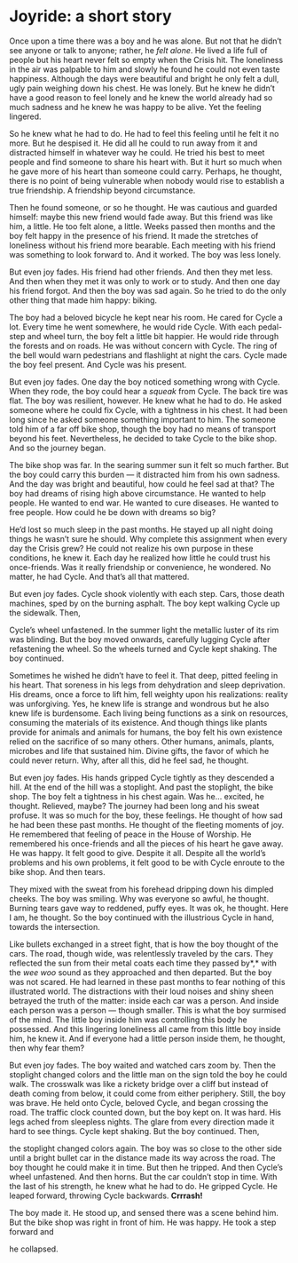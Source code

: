# Joyride: a short story
Once upon a time there was a boy and he was alone. But not that he didn’t see anyone or talk to anyone; rather, he *felt alone*. He lived a life full of people but his heart never felt so empty when the Crisis hit. The loneliness in the air was palpable to him and slowly he found he could not even taste happiness. Although the days were beautiful and bright he only felt a dull, ugly pain weighing down his chest. He was lonely. But he knew he didn’t have a good reason to feel lonely and he knew the world already had so much sadness and he knew he was happy to be alive. Yet the feeling lingered. 

So he knew what he had to do. He had to feel this feeling until he felt it no more. But he despised it. He did all he could to run away from it and distracted himself in whatever way he could. He tried his best to meet people and find someone to share his heart with. But it hurt so much when he gave more of his heart than someone could carry. Perhaps, he thought, there is no point of being vulnerable when nobody would rise to establish a true friendship. A friendship beyond circumstance.

Then he found someone, or so he thought. He was cautious and guarded himself: maybe this new friend would fade away. But this friend was like him, a little. He too felt alone, a little. Weeks passed then months and the boy felt happy in the presence of his friend. It made the stretches of loneliness without his friend more bearable. Each meeting with his friend was something to look forward to. And it worked. The boy was less lonely.

But even joy fades. His friend had other friends. And then they met less. And then when they met it was only to work or to study. And then one day his friend forgot. And then the boy was sad again. So he tried to do the only other thing that made him happy: biking. 

The boy had a beloved bicycle he kept near his room. He cared for Cycle a lot. Every time he went somewhere, he would ride Cycle. With each pedal-step and wheel turn, the boy felt a little bit happier. He would ride through the forests and on roads. He was without concern with Cycle. The ring of the bell would warn pedestrians and flashlight at night the cars. Cycle made the boy feel present. And Cycle was his present.

But even joy fades. One day the boy noticed something wrong with Cycle. When they rode, the boy could hear a *squeak* from Cycle. The back tire was flat. The boy was resilient, however. He knew what he had to do. He asked someone where he could fix Cycle, with a tightness in his chest. It had been long since he asked someone something important to him. The someone told him of a far off bike shop, though the boy had no means of transport beyond his feet. Nevertheless, he decided to take Cycle to the bike shop. And so the journey began.

The bike shop was far. In the searing summer sun it felt so much farther. But the boy could carry this burden — it distracted him from his own sadness. And the day was bright and beautiful, how could he feel sad at that? The boy had dreams of rising high above circumstance. He wanted to help people. He wanted to end war. He wanted to cure diseases. He wanted to free people. How could he be down with dreams so big? 

He’d lost so much sleep in the past months. He stayed up all night doing things he wasn’t sure he should. Why complete this assignment when every day the Crisis grew? He could not realize his own purpose in these conditions, he knew it. Each day he realized how little he could trust his once-friends. Was it really friendship or convenience, he wondered. No matter, he had Cycle. And that’s all that mattered. 

But even joy fades. Cycle shook violently with each step. Cars, those death machines, sped by on the burning asphalt. The boy kept walking Cycle up the sidewalk. Then,

Cycle’s wheel unfastened. In the summer light the metallic luster of its rim was blinding. But the boy moved onwards, carefully lugging Cycle after refastening the wheel. So the wheels turned and Cycle kept shaking. The boy continued.

Sometimes he wished he didn’t have to feel it. That deep, pitted feeling in his heart. That soreness in his legs from dehydration and sleep deprivation. His dreams, once a force to lift him, fell weighty upon his realizations: reality was unforgiving. Yes, he knew life is strange and wondrous but he also knew life is burdensome. Each living being functions as a sink on resources, consuming the materials of its existence. And though things like plants provide for animals and animals for humans, the boy felt his own existence relied on the sacrifice of so many others. Other humans, animals, plants, microbes and life that sustained him. Divine gifts, the favor of which he could never return. Why, after all this, did he feel sad, he thought. 

But even joy fades. His hands gripped Cycle tightly as they descended a hill. At the end of the hill was a stoplight. And past the stoplight, the bike shop. The boy felt a tightness in his chest again. Was he… excited, he thought. Relieved, maybe? The journey had been long and his sweat profuse. It was so much for the boy, these feelings. He thought of how sad he had been these past months. He thought of the fleeting moments of joy. He remembered that feeling of peace in the House of Worship. He remembered his once-friends and all the pieces of his heart he gave away. He was happy. It felt good to give. Despite it all. Despite all the world’s problems and his own problems, it felt good to be with Cycle enroute to the bike shop. And then tears.

They mixed with the sweat from his forehead dripping down his dimpled cheeks. The boy was smiling. Why was everyone so awful, he thought. Burning tears gave way to reddened, puffy eyes. It was ok, he thought. Here I am, he thought. So the boy continued with the illustrious Cycle in hand, towards the intersection. 

Like bullets exchanged in a street fight, that is how the boy thought of the cars. The road, though wide, was relentlessly traveled by the cars. They reflected the sun from their metal coats each time they passed by*,* with the *wee woo* sound as they approached and then departed. But the boy was not scared. He had learned in these past months to fear nothing of this illustrated world. The distractions with their loud noises and shiny sheen betrayed the truth of the matter: inside each car was a person. And inside each person was a person — though smaller. This is what the boy surmised of the mind. The little boy inside him was controlling this body he possessed. And this lingering loneliness all came from this little boy inside him, he knew it. And if everyone had a little person inside them, he thought, then why fear them?

But even joy fades. The boy waited and watched cars zoom by. Then the stoplight changed colors and the little man on the sign told the boy he could walk. The crosswalk was like a rickety bridge over a cliff but instead of death coming from below, it could come from either periphery. Still, the boy was brave. He held onto Cycle, beloved Cycle, and began crossing the road. The traffic clock counted down, but the boy kept on. It was hard. His legs ached from sleepless nights. The glare from every direction made it hard to see things. Cycle kept shaking. But the boy continued. Then,

the stoplight changed colors again. The boy was so close to the other side until a bright bullet car in the distance made its way across the road. The boy thought he could make it in time. But then he tripped. And then Cycle’s wheel unfastened. And then horns. But the car couldn’t stop in time. With the last of his strength, he knew what he had to do. He gripped Cycle. He leaped forward, throwing Cycle backwards. **Crrrash!** 

The boy made it. He stood up, and sensed there was a scene behind him. But the bike shop was right in front of him. He was happy. He took a step forward and

he collapsed. 



